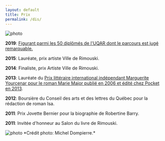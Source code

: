 ```yaml
---
layout: default
title: Prix
permalink: /dis/
---
```


<img src='../images/prixartiste.jpg' alt='photo'>

**2019**: [Figurant parmi les 50 diplômés de l'UQAR dont le parcours est jugé remarquable.](https://fr.calameo.com/books/000879539931cf2b0f894)

**2015**: Lauréate, prix artiste Ville de Rimouski.

**2014**: Finaliste, prix Artiste Ville de Rimouski.

**2013**: Lauréate du <a
href="http://www.punctumliteraryagency.eu/#!prix-fr/cczd">Prix littéraire
international indépendant Marguerite Yourcenar pour le roman Marie Major publié
en 2006 et édité chez Pocket en 2013</a>.

**2012**: Boursière du Conseil des arts et des lettres du Québec pour la rédaction de roman Isa.

**2011**: Prix Jovette Bernier pour la biographie de Robertine Barry.

**2011**: Invitée d'honneur au Salon du livre de Rimouski.

<img src='../images/PrixJovetteBernier2.jpg' alt='photo'>
*Crédit photo: Michel Dompierre.*

